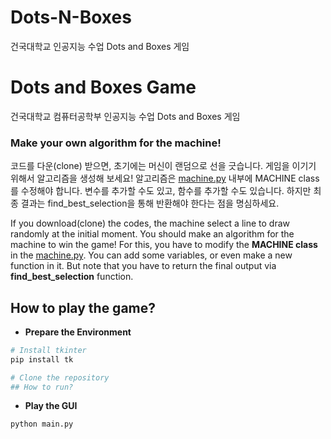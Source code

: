 # Dots-N-Boxes
건국대학교 인공지능 수업 Dots and Boxes 게임

# Dots and Boxes Game
건국대학교 컴퓨터공학부 인공지능 수업 Dots and Boxes 게임

### Make your own algorithm for the machine!

코드를 다운(clone) 받으면, 초기에는 머신이 랜덤으로 선을 긋습니다.
게임을 이기기 위해서 알고리즘을 생성해 보세요!
알고리즘은 [machine.py](http://machine.py) 내부에 MACHINE class를 수정해야 합니다.
변수를 추가할 수도 있고, 함수를 추가할 수도 있습니다.
하지만 최종 결과는 find_best_selection을 통해 반환해야 한다는 점을 명심하세요.

If you download(clone) the codes, the machine select a line to draw randomly at the initial moment.
You should make an algorithm for the machine to win the game!
For this, you have to modify the **MACHINE class** in the [machine.py](http://machine.py).
You can add some variables, or even make a new function in it.
But note that you have to return the final output via **find_best_selection** function.

## How to play the game?

- **Prepare the Environment**

```python
# Install tkinter
pip install tk

# Clone the repository
## How to run?
```

- **Play the GUI**

```python
python main.py
```